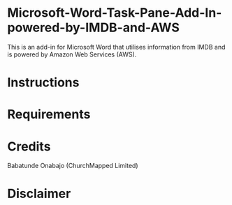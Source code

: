 # Microsoft-Word-Task-Pane-Add-In-powered-by-IMDB-and-AWS
This is an add-in for Microsoft Word that utilises information from IMDB and is powered by Amazon Web Services (AWS).

# Instructions

# Requirements

# Credits
Babatunde Onabajo (ChurchMapped Limited)

# Disclaimer
